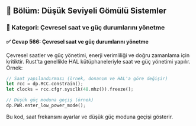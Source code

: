## 📘 Bölüm: Düşük Seviyeli Gömülü Sistemler
### 🔹 Kategori: Çevresel saat ve güç durumlarını yönetme
#### ✅ Cevap 566: Çevresel saat ve güç durumlarını yönetme

Çevresel saatler ve güç yönetimi, enerji verimliliği ve doğru zamanlama için kritiktir. Rust'ta genellikle HAL kütüphaneleriyle saat ve güç yönetimi yapılır. Örnek:

```rust
// Saat yapılandırması (örnek, donanım ve HAL'a göre değişir)
let rcc = dp.RCC.constrain();
let clocks = rcc.cfgr.sysclk(48.mhz()).freeze();

// Düşük güç moduna geçiş (örnek)
dp.PWR.enter_low_power_mode();
```
Bu kod, saat frekansını ayarlar ve düşük güç moduna geçişi gösterir.
